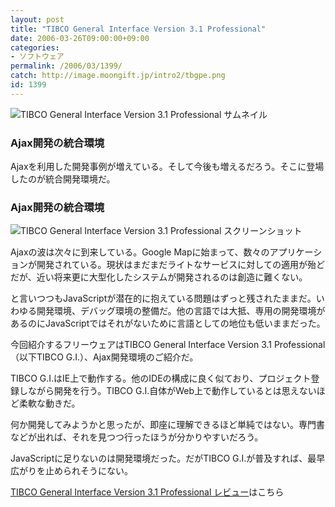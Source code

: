 ```yaml
---
layout: post
title: "TIBCO General Interface Version 3.1 Professional"
date: 2006-03-26T09:00:00+09:00
categories:
- ソフトウェア
permalink: /2006/03/1399/
catch: http://image.moongift.jp/intro2/tbgpe.png
id: 1399
---
```

 ![TIBCO General Interface Version 3.1 Professional サムネイル](http://image.moongift.jp/intro2/tbgpe.t.png "TIBCO General Interface Version 3.1 Professional サムネイル")
  

### Ajax開発の統合環境
  
Ajaxを利用した開発事例が増えている。そして今後も増えるだろう。そこに登場したのが統合開発環境だ。  
<!--more-->  

### Ajax開発の統合環境
  

![TIBCO General Interface Version 3.1 Professional スクリーンショット](http://image.moongift.jp/intro2/tbgpe.png "TIBCO General Interface Version 3.1 Professional スクリーンショット")

  

Ajaxの波は次々に到来している。Google Mapに始まって、数々のアプリケーションが開発されている。現状はまだまだライトなサービスに対しての適用が殆どだが、近い将来更に大型化したシステムが開発されるのは創造に難くない。

  

と言いつつもJavaScriptが潜在的に抱えている問題はずっと残されたままだ。いわゆる開発環境、デバッグ環境の整備だ。他の言語では大抵、専用の開発環境があるのにJavaScriptではそれがないために言語としての地位も低いままだった。

  

今回紹介するフリーウェアはTIBCO General Interface Version 3.1 Professional（以下TIBCO G.I.）、Ajax開発環境のご紹介だ。

  

TIBCO G.I.はIE上で動作する。他のIDEの構成に良く似ており、プロジェクト登録しながら開発を行う。TIBCO G.I.自体がWeb上で動作しているとは思えないほど柔軟な動きだ。

  

何か開発してみようかと思ったが、即座に理解できるほど単純ではない。専門書などが出れば、それを見つつ行ったほうが分かりやすいだろう。

  

JavaScriptに足りないのは開発環境だった。だがTIBCO G.I.が普及すれば、最早広がりを止められそうにない。

  

[TIBCO General Interface Version 3.1 Professional レビュー](http://oss.moongift.jp/review/i-1405.html)はこちら

